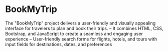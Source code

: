 # BookMyTrip
The "BookMyTrip" project delivers a user-friendly and visually appealing interface for travelers to plan and book their trips.
– It combines HTML, CSS, Bootstrap, and JavaScript to create a seamless and engaging user experience
– User-friendly search forms for flights, hotels, and tours with input fields for destinations, dates, and preferences
